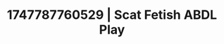 ---
categories:
- Intimate storytelling
- Erotic adventure
- Lactation play
- Delirious pleasure
- Deep touch
image: /assets/images/1747787760529.jpg
layout: post
seo:
  description: Featured content with artistic ABDL Play, Scat Fetish. HD images available.
  keywords: ABDL Play, Scat Fetish
  og_image: /assets/images/1747787760529.jpg
  schema_type: VisualArtwork
tags:
- ABDL Play
- '#1747787760529'
- Scat Fetish
title: 1747787760529 | Scat Fetish ABDL Play
---